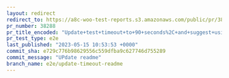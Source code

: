 ```yaml
---
layout: redirect
redirect_to: https://a8c-woo-test-reports.s3.amazonaws.com/public/pr/38288/e2e/index.html
pr_number: 38288
pr_title_encoded: "Update+test+timeout+to+90+seconds%2C+and+suggest+using+%60DEFAULT_TIMEOUT_OVERRIDE%60+in+E2E+README"
pr_test_type: e2e
last_published: "2023-05-15 10:53:53 +0000"
commit_sha: e729c776b98629556c559dfba9c627746d755289
commit_message: "UPdate readme"
branch_name: e2e/update-timeout-readme
---
```

